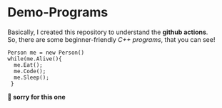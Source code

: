 # Demo-Programs
Basically, I created this repository to understand the **github actions**.<br>
So, there are some beginner-friendly _C++ programs_, that you can see!
```
Person me = new Person()
while(me.Alive(){
  me.Eat();
  me.Code();
  me.Sleep();
 }
 ```
 **🤣 sorry for this one**
